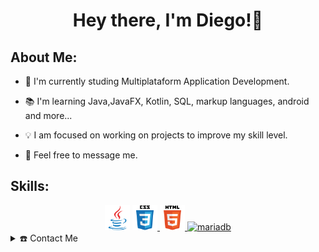  <h1 align="center">Hey there, I'm Diego!👋 </h1>

<h2> About Me:</h2>

- 🌱 I'm currently studing Multiplataform Application Development.

- 📚 I'm learning Java,JavaFX, Kotlin, SQL, markup languages, android and more...
  
- 💡 I am focused on working on projects to improve my skill level.
  
- 💬 Feel free to message me.

<h2>Skills:</h2>

<section align="center">
<a href="https://www.java.com" target="_blank"> <img src="https://raw.githubusercontent.com/devicons/devicon/master/icons/java/java-original.svg" alt="java" width="40" height="40"/></a>
<a href="https://www.w3schools.com/css/"target="_blank"> <img src="https://raw.githubusercontent.com/devicons/devicon/master/icons/css3/css3-original-wordmark.svg" alt="css3" width="40" height="40"/> </a>
<a href="https://www.w3.org/html/" target="_blank"> <img src="https://raw.githubusercontent.com/devicons/devicon/master/icons/html5/html5-original-wordmark.svg" alt="html5" width="40" height="40"/> </a>
<a href="https://mariadb.org/" target="_blank" rel="noreferrer"> <img src="https://www.vectorlogo.zone/logos/mariadb/mariadb-icon.svg" alt="mariadb" width="40" height="40"/></a>
</section>


<details>
  <summary>☎️ Contact Me</summary>
  <samp>
    <p align="left">
      <a href="https://www.linkedin.com/in/diego-castro-tranc%C3%B3n-0450712b1/" target="blank"><img align="center"
         src="https://img.shields.io/badge/linkedin-%231DA1F2.svg?style=for-the-badge&logo=linkedin&logoColor=white"
         alt="azzar" height="30"/></a>
      <a href="diegocastrancon@gmail.com" target="blank"><img align="center"
         src="https://img.shields.io/badge/gmail-EA4335.svg?style=for-the-badge&logo=gmail&logoColor=white"
         alt="azzar" height="30"/></a>
    </p>
  </samp>
</details>

  
